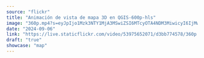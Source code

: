 ```yaml
---
source: "flickr"
title: "Animación de vista de mapa 3D en QGIS-600p-hls"
image: "360p.mp4?s=eyJpIjo1Mzk3NTY1MjA3MSwiZSI6MTcyOTA4NDM3MiwicyI6IjMwYTg2MTJhYzRhMWNhZmY0MGNmYTI3MzEyYTliMWZmYWQ2MDA0MGQiLCJ2IjoxfQ.mp4"
date: "2024-09-06"
link: "https://live.staticflickr.com/video/53975652071/d3bb774578/360p.mp4?s=eyJpIjo1Mzk3NTY1MjA3MSwiZSI6MTcyOTA4NDM3MiwicyI6IjMwYTg2MTJhYzRhMWNhZmY0MGNmYTI3MzEyYTliMWZmYWQ2MDA0MGQiLCJ2IjoxfQ"
draft: "true"
showcase: "map"
---
```

